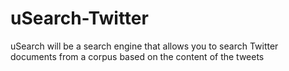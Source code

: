 # uSearch-Twitter
uSearch will be a search engine that allows you to search Twitter documents from a corpus based on the content of the tweets
